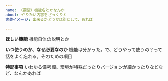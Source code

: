 ```yaml
---
name: （要望）機能名とかなんか
about: やりたい内容をざっくりと
実装イメージ: 出来るかどうかは別として、あれば

---
```


**ほしい機能**
機能自体の説明とか

**いつ使うのか、なぜ必要なのか**
機能は分かった。で、どうやって使うの？って話をよく忘れる。そのための項目

**特記事項**
いわゆる備考欄。環境が特殊だったりバージョンが細かったりなどなど、なんかあれば

